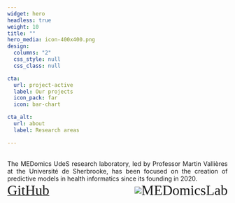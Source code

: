 ```yaml
---
widget: hero
headless: true
weight: 10
title: ""
hero_media: icon-400x400.png
design:
  columns: "2"
  css_style: null
  css_class: null

cta:
  url: project-active
  label: Our projects
  icon_pack: far
  icon: bar-chart

cta_alt:
  url: about
  label: Research areas

---
```

<br>
<div style="text-align: justify;">
The MEDomics UdeS research laboratory, led by Professor Martin Vallières at the Université de Sherbrooke, has been 
focused on the creation of predictive models in health informatics since its founding in 2020.
</div>
  
  <div style="text-align: left; white-space: nowrap; display: flex; align-items: center; margin-left: auto;">
  <a class="fa-brands fa-square-github fa-2x" href="https://github.com/MEDomics-UdeS" target="_blank" rel="noopener noreferrer">
    <small style="font-family: FontAwesome; align-self: flex-end;font-size: xx-large;"> GitHub </small>
  </a>
  <a class="medomicslabsite fa-2x" href="https://medomicslab.com/" target="_blank" rel="noopener noreferrer" 
     style="display: flex; align-items: center; text-decoration: none; margin-left: auto;">
    <img src="/media/albums/general-images/medomicslab.png" style="max-width: 2em">
    <small style="font-family: FontAwesome; align-self: flex-end;font-size: xx-large;"> MEDomicsLab </small>
  </a>
</div>
<br>
  
  <div style="text-align: center; display: none;">
    {{< gallery album="general-images" >}}
  </div>
  
